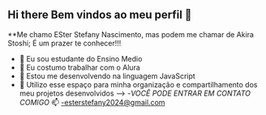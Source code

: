 ## Hi there Bem vindos ao meu perfil 👋

**Me chamo ESter Stefany Nascimento, mas podem me chamar de Akira Stoshi; É um prazer te conhecer!!!
- 🔭 Eu sou estudante do Ensino Medio
- 🌱 Eu costumo trabalhar com o Alura
- 👯 Estou me desenvolvendo na linguagem JavaScript
- 🤔 Utilizo esse espaço para minha organização e compartilhamento dos meu projetos desenvolvidos
-->
-*VOCÊ PODE ENTRAR EM CONTATO COMIGO* 📫
-esterstefany2024@gmail.com

